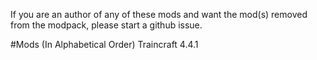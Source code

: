 If you are an author of any of these mods and want the mod(s) removed from the modpack, please start a github issue.

#Mods (In Alphabetical Order)
Traincraft 4.4.1
